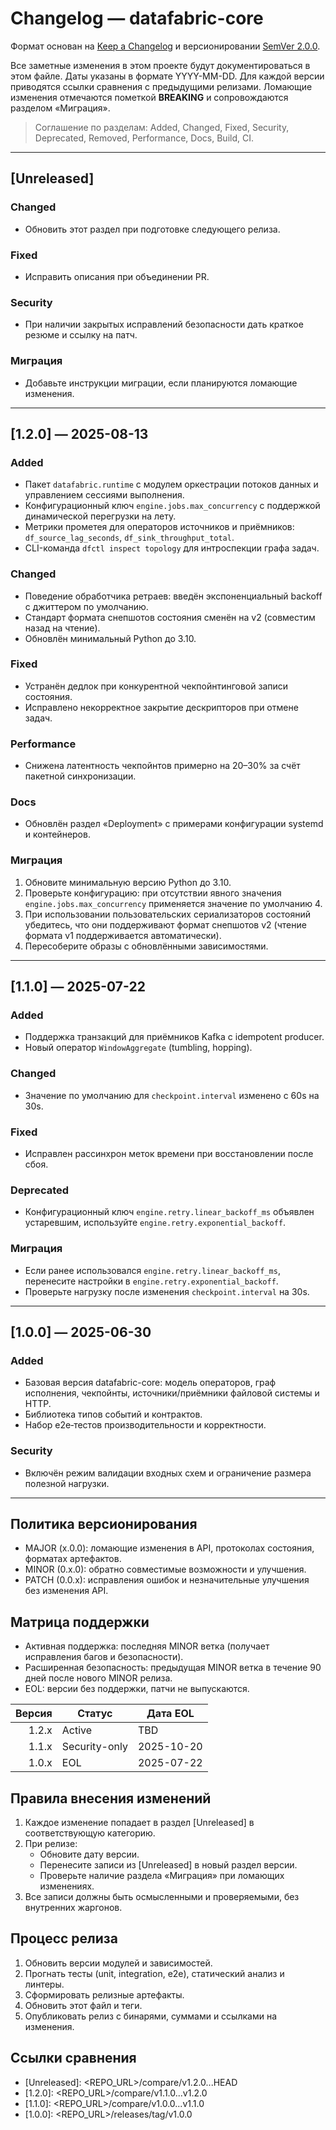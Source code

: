 # Changelog — datafabric-core

Формат основан на [Keep a Changelog](https://keepachangelog.com/ru/1.1.0/) и версионировании [SemVer 2.0.0](https://semver.org/lang/ru/).

Все заметные изменения в этом проекте будут документироваться в этом файле. Даты указаны в формате YYYY-MM-DD. Для каждой версии приводятся ссылки сравнения с предыдущими релизами. Ломающие изменения отмечаются пометкой **BREAKING** и сопровождаются разделом «Миграция».

> Соглашение по разделам: Added, Changed, Fixed, Security, Deprecated, Removed, Performance, Docs, Build, CI.

---

## [Unreleased]

### Changed
- Обновить этот раздел при подготовке следующего релиза.

### Fixed
- Исправить описания при объединении PR.

### Security
- При наличии закрытых исправлений безопасности дать краткое резюме и ссылку на патч.

### Миграция
- Добавьте инструкции миграции, если планируются ломающие изменения.

---

## [1.2.0] — 2025-08-13

### Added
- Пакет `datafabric.runtime` с модулем оркестрации потоков данных и управлением сессиями выполнения.
- Конфигурационный ключ `engine.jobs.max_concurrency` с поддержкой динамической перегрузки на лету.
- Метрики прометея для операторов источников и приёмников: `df_source_lag_seconds`, `df_sink_throughput_total`.
- CLI-команда `dfctl inspect topology` для интроспекции графа задач.

### Changed
- Поведение обработчика ретраев: введён экспоненциальный backoff с джиттером по умолчанию.
- Стандарт формата снепшотов состояния сменён на v2 (совместим назад на чтение).
- Обновлён минимальный Python до 3.10.

### Fixed
- Устранён дедлок при конкурентной чекпойнтинговой записи состояния.
- Исправлено некорректное закрытие дескрипторов при отмене задач.

### Performance
- Снижена латентность чекпойнтов примерно на 20–30% за счёт пакетной синхронизации.

### Docs
- Обновлён раздел «Deployment» с примерами конфигурации systemd и контейнеров.

### Миграция
1. Обновите минимальную версию Python до 3.10.
2. Проверьте конфигурацию: при отсутствии явного значения `engine.jobs.max_concurrency` применяется значение по умолчанию 4.
3. При использовании пользовательских сериализаторов состояний убедитесь, что они поддерживают формат снепшотов v2 (чтение формата v1 поддерживается автоматически).
4. Пересоберите образы с обновлёнными зависимостями.

---

## [1.1.0] — 2025-07-22

### Added
- Поддержка транзакций для приёмников Kafka с idempotent producer.
- Новый оператор `WindowAggregate` (tumbling, hopping).

### Changed
- Значение по умолчанию для `checkpoint.interval` изменено с 60s на 30s.

### Fixed
- Исправлен рассинхрон меток времени при восстановлении после сбоя.

### Deprecated
- Конфигурационный ключ `engine.retry.linear_backoff_ms` объявлен устаревшим, используйте `engine.retry.exponential_backoff`.

### Миграция
- Если ранее использовался `engine.retry.linear_backoff_ms`, перенесите настройки в `engine.retry.exponential_backoff`.
- Проверьте нагрузку после изменения `checkpoint.interval` на 30s.

---

## [1.0.0] — 2025-06-30

### Added
- Базовая версия datafabric-core: модель операторов, граф исполнения, чекпойнты, источники/приёмники файловой системы и HTTP.
- Библиотека типов событий и контрактов.
- Набор e2e‑тестов производительности и корректности.

### Security
- Включён режим валидации входных схем и ограничение размера полезной нагрузки.

---

## Политика версионирования

- MAJOR (x.0.0): ломающие изменения в API, протоколах состояния, форматах артефактов.
- MINOR (0.x.0): обратно совместимые возможности и улучшения.
- PATCH (0.0.x): исправления ошибок и незначительные улучшения без изменения API.

## Матрица поддержки

- Активная поддержка: последняя MINOR ветка (получает исправления багов и безопасности).
- Расширенная безопасность: предыдущая MINOR ветка в течение 90 дней после нового MINOR релиза.
- EOL: версии без поддержки, патчи не выпускаются.

| Версия | Статус              | Дата EOL    |
|-------:|---------------------|-------------|
| 1.2.x  | Active              | TBD         |
| 1.1.x  | Security-only       | 2025-10-20  |
| 1.0.x  | EOL                 | 2025-07-22  |

## Правила внесения изменений

1. Каждое изменение попадает в раздел [Unreleased] в соответствующую категорию.
2. При релизе:
   - Обновите дату версии.
   - Перенесите записи из [Unreleased] в новый раздел версии.
   - Проверьте наличие раздела «Миграция» при ломающих изменениях.
3. Все записи должны быть осмысленными и проверяемыми, без внутренних жаргонов.

## Процесс релиза

1. Обновить версии модулей и зависимостей.
2. Прогнать тесты (unit, integration, e2e), статический анализ и линтеры.
3. Сформировать релизные артефакты.
4. Обновить этот файл и теги.
5. Опубликовать релиз с бинарями, суммами и ссылками на изменения.

## Ссылки сравнения

- [Unreleased]: <REPO_URL>/compare/v1.2.0...HEAD
- [1.2.0]: <REPO_URL>/compare/v1.1.0...v1.2.0
- [1.1.0]: <REPO_URL>/compare/v1.0.0...v1.1.0
- [1.0.0]: <REPO_URL>/releases/tag/v1.0.0
